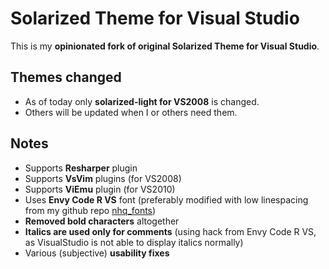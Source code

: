 # Solarized Theme for Visual Studio

This is my __opinionated fork of original Solarized Theme for Visual Studio__.

## Themes changed
*   As of today only __solarized-light for VS2008__ is changed.
*   Others will be updated when I or others need them.

## Notes

*   Supports __Resharper__ plugin
*   Supports __VsVim__ plugins (for VS2008)
*   Supports __ViEmu__ plugin (for VS2010)
*   Uses __Envy Code R VS__ font (preferably modified with low linespacing
    from my github repo [nhq\_fonts](https://github.com/nihique/nhq_fonts))
*   __Removed bold characters__ altogether
*   __Italics are used only for comments__ (using hack from Envy Code R VS,
    as VisualStudio is not able to display italics normally)
*   Various (subjective) __usability fixes__
